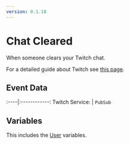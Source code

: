 ```yaml
---
version: 0.1.18
---
```


# Chat Cleared
When someone clears your Twitch chat.

For a detailed guide about Twitch see [this page](/Platforms/Twitch).

## Event Data
:----|:------------:
Twitch Service: | `PubSub`

## Variables
This includes the [User](/Variables/User-Variables) variables.